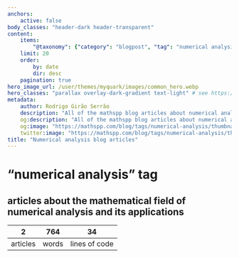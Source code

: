 ```yaml
---
anchors:
    active: false
body_classes: "header-dark header-transparent"
content:
    items:
        "@taxonomy": {"category": "blogpost", "tag": "numerical analysis"}
    limit: 20
    order:
        by: date
        dir: desc
    pagination: true
hero_image_url: /user/themes/myquark/images/common_hero.webp
hero_classes: "parallax overlay-dark-gradient text-light" # see https://demo.getgrav.org/blog-skeleton/blog/hero-classes
metadata:
    author: Rodrigo Girão Serrão
    description: "All of the mathspp blog articles about numerical analysis."
    og:description: "All of the mathspp blog articles about numerical analysis."
    og:image: "https://mathspp.com/blog/tags/numerical-analysis/thumbnail.webp"
    twitter:image: "https://mathspp.com/blog/tags/numerical-analysis/thumbnail.webp"
title: "Numerical analysis blog articles"
---
```


# “numerical analysis” tag


## articles about the mathematical field of numerical analysis and its applications



<table class="stats-table">
    <thead>
        <tr>
            <th style="text-align: center;">2</th>
            <th style="text-align: center;">764</th>
            <th style="text-align: center;">34</th>
        </tr>
    </thead>
    <tbody>
        <tr>
            <td style="text-align: center;">articles</td>
            <td style="text-align: center;">words</td>
            <td style="text-align: center;">lines of code</td>
        </tr>
    </tbody>
</table>